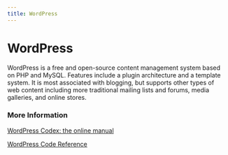 ```yaml
---
title: WordPress
---
```


# WordPress

WordPress is a free and open-source content management system based on PHP and MySQL. Features include a plugin architecture and a template system. It is most associated with blogging, but supports other types of web content including more traditional mailing lists and forums, media galleries, and online stores.

### More Information

<a href='https://codex.wordpress.org/' target='_blank' rel='nofollow'>WordPress Codex: the online manual</a>

<a href='https://developer.wordpress.org/reference/' target='_blank' rel='nofollow'>WordPress Code Reference</a>
